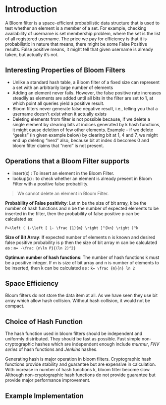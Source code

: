 # Introduction

A Bloom filter is a space-efficient probabilistic data structure that is used to test whether an element is a member of a set. For example, checking availability of username is set membership problem, where the set is the list of all registered username. The price we pay for efficiency is that it is probabilistic in nature that means, there might be some False Positive results. False positive means, it might tell that given username is already taken, but actually it’s not.

## Interesting Properties of Bloom Filters
* Unlike a standard hash table, a Bloom filter of a fixed size can represent a set with an arbitrarily large number of elements
* Adding an element never fails. However, the false positive rate increases steadily as elements are added until all bits in the filter are set to 1, at which point all queries yield a positive result.
* Bloom filters never generate false negative result, i.e., telling you that a username doesn't exist when it actually exists
* Deleting elements from filter is not possible because, if we delete a single element by clearing bits at indices generated by k hash functions, it might cause deletion of few other elements. Example – if we delete “geeks” (in given example below) by clearing bit at 1, 4 and 7, we might end up deleting “nerd” also, because bit at index 4 becomes 0 and bloom filter claims that “nerd” is not present.

## Operations that a Bloom Filter supports
* insert(x) : To insert an element in the Bloom Filter.
* lookup(x) : to check whether an element is already present in Bloom Filter with a positive false probability.

> We cannot delete an element in Bloom Filter.

**Probability of False positivity**: Let m be the size of bit array, k be the number of hash functions and n be the number of expected elements to be inserted in the filter, then the probability of false positive p can be calculated as:
```
P=\left ( 1-\left [ 1- \frac {1}{m} \right ]^{kn} \right )^k
```

**Size of Bit Array**: If expected number of elements n is known and desired false positive probability is p then the size of bit array m can be calculated as : ```m= -\frac {n\ln P}{(ln 2)^2}```


**Optimum number of hash functions**: The number of hash functions k must be a positive integer. If m is size of bit array and n is number of elements to be inserted, then k can be calculated as : ```k= \frac {m}{n} ln 2```

## Space Efficiency
Bloom filters do not store the data item at all. As we have seen they use bit array which allow hash collision. Without hash collision, it would not be compact.

## Choice of Hash Function
The hash function used in bloom filters should be independent and uniformly distributed. They should be fast as possible. Fast simple non-cryptographic hashes which are independent enough include _murmur_, _FNV series_ of hash functions and _Jenkins_ hashes.

Generating hash is major operation in bloom filters. Cryptographic hash functions provide stability and guarantee but are expensive in calculation. With increase in number of hash functions k, bloom filter become slow. Although non-cryptographic hash functions do not provide guarantee but provide major performance improvement.

## Example Implementation
